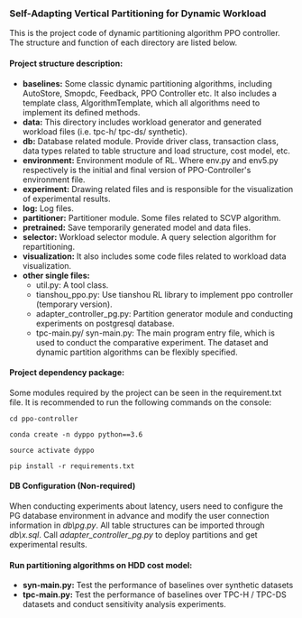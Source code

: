 ### Self-Adapting Vertical Partitioning for Dynamic Workload

This is the project code of dynamic partitioning algorithm PPO controller. The structure and function of each directory are listed below.

#### Project structure description:
- **baselines:** Some classic dynamic partitioning algorithms, including AutoStore, Smopdc, Feedback, PPO Controller etc. It also includes a template class, AlgorithmTemplate, which all algorithms need to implement its defined methods.
- **data:** This directory includes workload generator and generated workload files (i.e. tpc-h/ tpc-ds/ synthetic). 
- **db:** Database related module. Provide driver class, transaction class, data types related to table structure and load structure, cost model, etc.
- **environment:** Environment module of RL. Where env.py and env5.py respectively is the initial and final version of PPO-Controller's environment file.
- **experiment:** Drawing related files and is responsible for the visualization of experimental results.
- **log:** Log files.
- **partitioner:** Partitioner module. Some files related to SCVP algorithm.
- **pretrained:** Save temporarily generated model and data files.
- **selector:** Workload selector module. A query selection algorithm for repartitioning. 
- **visualization:** It also includes some code files related to workload data visualization.
- **other single files:**
  - util.py: A tool class.
  - tianshou_ppo.py: Use tianshou RL library to implement ppo controller (temporary version).
  - adapter_controller_pg.py: Partition generator module and conducting experiments on postgresql database.
  - tpc-main.py/ syn-main.py: The main program entry file, which is used to conduct the comparative experiment. The dataset and dynamic partition algorithms can be flexibly specified.

#### Project dependency package:

Some modules required by the project can be seen in the requirement.txt file.  It is recommended to run the following commands on the console:

`cd ppo-controller`

`conda create -n dyppo python==3.6`

`source activate dyppo`

`pip install -r requirements.txt`

#### DB Configuration (Non-required)

When conducting experiments about latency, users need to configure the PG database environment in advance and modify the user connection information in _db\pg.py_. 
All table structures can be imported through _db\x.sql_. Call _adapter_controller_pg.py_ to deploy partitions and get experimental results.

#### Run partitioning algorithms on HDD cost model:
- **syn-main.py:** Test the performance of baselines over synthetic datasets
- **tpc-main.py:** Test the performance of baselines over TPC-H / TPC-DS datasets and conduct sensitivity analysis experiments.